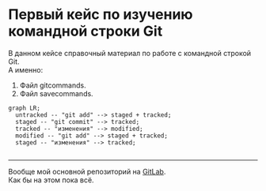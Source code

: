 # Первый кейс по изучению командной строки Git  
В данном кейсе справочный материал по работе с командной строкой Git.  
А именно:
1. Файл gitcommands.
2. Файл savecommands.  

```mermaid
graph LR;
  untracked -- "git add" --> staged + tracked;
  staged -- "git commit" --> tracked;
  tracked -- "изменения" --> modified;
  modified -- "git add" --> staged + tracked;
  staged -- "изменения" --> tracked;
  
``` 

---
Вообще мой основной репозиторий на [GitLab](https://gitlab.com/Belorad "Ivan Pertsev").  
Как бы на этом пока всё.